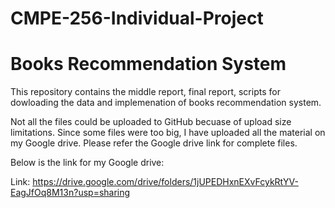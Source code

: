 # CMPE-256-Individual-Project
# Books Recommendation System

This repository contains the middle report, final report, scripts for dowloading the data and implemenation of books recommendation system.

Not all the files could be uploaded to GitHub becuase of upload size limitations. Since some files were too big, I have uploaded all the material on my Google drive. Please refer the Google drive link for complete files.

Below is the link for my Google drive:

Link: https://drive.google.com/drive/folders/1jUPEDHxnEXvFcykRtYV-EagJfOq8M13n?usp=sharing
